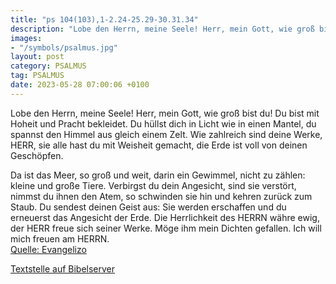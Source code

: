 ```yaml
---
title: "ps 104(103),1-2.24-25.29-30.31.34"
description: "Lobe den Herrn, meine Seele! Herr, mein Gott, wie groß bist du! Du bist mit Hoheit und Pracht bekleidet. Du hüllst dich in Licht wie in einen Mantel, du spannst den Himmel aus gleich einem Zelt.  Wie zahlreich sind deine Werke, HERR, sie alle hast du mit Weisheit gemacht, die E...."
images:
- "/symbols/psalmus.jpg"
layout: post
category: PSALMUS
tag: PSALMUS
date: 2023-05-28 07:00:06 +0100
---
```

Lobe den Herrn, meine Seele!
Herr, mein Gott, wie groß bist du!
Du bist mit Hoheit und Pracht bekleidet.
Du hüllst dich in Licht wie in einen Mantel, du spannst den Himmel aus gleich einem Zelt. 
Wie zahlreich sind deine Werke, HERR, sie alle hast du mit Weisheit gemacht, die Erde ist voll von deinen Geschöpfen.<!--more-->

Da ist das Meer, so groß und weit, darin ein Gewimmel, nicht zu zählen: kleine und große Tiere. 
Verbirgst du dein Angesicht, sind sie verstört, nimmst du ihnen den Atem, so schwinden sie hin und kehren zurück zum Staub.
Du sendest deinen Geist aus: Sie werden erschaffen und du erneuerst das Angesicht der Erde. 
Die Herrlichkeit des HERRN währe ewig, der HERR freue sich seiner Werke.
Möge ihm mein Dichten gefallen. Ich will mich freuen am HERRN.<br>
[Quelle: Evangelizo](https://evangeliumtagfuertag.org/DE/gospel)

[Textstelle auf Bibelserver](https://www.bibleserver.com/EU/ps104(103),1-2.24-25.29-30.31.34)
